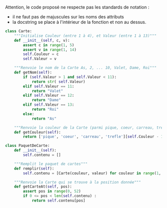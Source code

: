 Attention, le code proposé ne respecte pas les standards de notation :

- il ne faut pas de majuscules sur les noms des attributs
- la docstring se place à l'intérieur de la fonction et non au dessus.

```python linenums='1'
class Carte:
    """Initialise Couleur (entre 1 à 4), et Valeur (entre 1 à 13)"""
    def __init__(self, c, v):
        assert c in range(1, 5)
        assert v in range(1, 14)
        self.Couleur = c
        self.Valeur = v

    """Renvoie le nom de la Carte As, 2, ... 10, Valet, Dame, Roi"""
    def getNom(self):
        if (self.Valeur > 1 and self.Valeur < 11):
            return str( self.Valeur)
        elif self.Valeur == 11:
            return "Valet"
        elif self.Valeur == 12:
            return "Dame"
        elif self.Valeur == 13:
            return "Roi"
        else:
            return "As"

    """Renvoie la couleur de la Carte (parmi pique, coeur, carreau, trefle"""
    def getCouleur(self):
        return ['pique', 'coeur', 'carreau', 'trefle'][self.Couleur - 1]

class PaquetDeCarte:
    def __init__(self):
        self.contenu = []

    """Remplit le paquet de cartes"""
    def remplir(self):
        self.contenu = [Carte(couleur, valeur) for couleur in range(1, 5) for valeur in range(1, 14)]

    """Renvoie la Carte qui se trouve à la position donnée"""
    def getCarteAt(self, pos):
        assert pos in range(0, 52)
        if 0 <= pos < len(self.contenu) :
            return self.contenu[pos]

```
